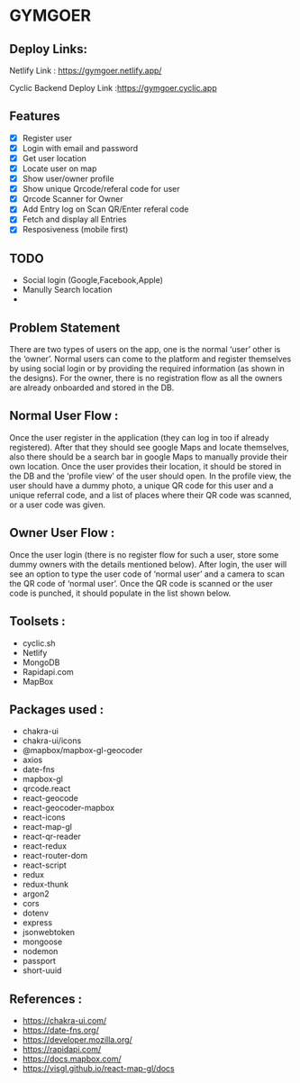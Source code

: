 # GYMGOER
 
 ## Deploy Links:
  Netlify Link : https://gymgoer.netlify.app/

  Cyclic Backend Deploy Link :https://gymgoer.cyclic.app

  ## Features
  - [x] Register user 
  - [x] Login with email and password
  - [x] Get user location
  - [x] Locate user on map
  - [x] Show user/owner profile
  - [x] Show unique Qrcode/referal code for user
  - [x] Qrcode Scanner for Owner
  - [x] Add Entry log on Scan QR/Enter referal code
  - [x] Fetch and display all Entries
  - [x] Resposiveness (mobile first)

  ## TODO
  - Social login (Google,Facebook,Apple)
  - Manully Search location
  - 
## Problem Statement
 There are two types of users on the app, one is the normal
‘user’ other is the ‘owner’. Normal users can come to the platform and register
themselves by using social login or by providing the required information (as
shown in the designs). For the owner, there is no registration flow as all the
owners are already onboarded and stored in the DB.

## Normal User Flow :
Once the user register in the application (they can log in
too if already registered). After that they should see google Maps and locate
themselves, also there should be a search bar in google Maps to manually
provide their own location. Once the user provides their location, it should be
stored in the DB and the ‘profile view’ of the user should open. In the profile
view, the user should have a dummy photo, a unique QR code for this user
and a unique referral code, and a list of places where their QR code was
scanned, or a user code was given.

## Owner User Flow :
Once the user login (there is no register flow for such a user,
store some dummy owners with the details mentioned below). After login, the
user will see an option to type the user code of ‘normal user’ and a camera to
scan the QR code of ‘normal user’. Once the QR code is scanned or the user
code is punched, it should populate in the list shown below.

## Toolsets :
- cyclic.sh
- Netlify
- MongoDB
- Rapidapi.com
- MapBox

## Packages used :
- chakra-ui
- chakra-ui/icons
- @mapbox/mapbox-gl-geocoder
- axios
- date-fns
- mapbox-gl
- qrcode.react
- react-geocode
- react-geocoder-mapbox
- react-icons
- react-map-gl
- react-qr-reader
- react-redux
- react-router-dom
- react-script
- redux
- redux-thunk
- argon2
- cors
- dotenv
- express
- jsonwebtoken
- mongoose
- nodemon
- passport
- short-uuid

## References :
- https://chakra-ui.com/
- https://date-fns.org/
- https://developer.mozilla.org/
- https://rapidapi.com/
- https://docs.mapbox.com/
- https://visgl.github.io/react-map-gl/docs